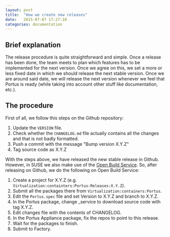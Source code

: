 ```yaml
---
layout: post
title:  "How we create new releases"
date:   2015-07-07 17:27:10
categories: documentation
---
```


## Brief explanation

The release procedure is quite straightforward and simple. Once a release has been done, the team meets to plan which features has to be implemented for the next version. Once we agree on this, we set a more or less fixed date in which we should release the next stable version. Once we are around said date, we will release the next version whenever we feel that Portus is ready (while taking into account other stuff like documentation, etc.).

## The procedure

First of all, we follow this steps on the Github repository:

1. Update the `VERSION` file.
2. Check whether the `CHANGELOG.md` file actually contains all the changes and that is not badly formatted.
3. Push a commit with the message "Bump version X.Y.Z"
4. Tag source code as X.Y.Z

With the steps above, we have released the new stable release in Github. However, in SUSE we also make use of the [Open Build Service](https://build.opensuse.org/). So, after releasing on Github, we do the following on Open Build Service:

1. Create a project for X.Y.Z (e.g. `Virtualization:containters:Portus:Releases:X.Y.Z`).
2. Submit all the packages there from `Virtualization:containers:Portus`.
3. Edit the `Portus.spec` file and set Version to X.Y.Z and branch to X.Y.Z.
4. In the Portus package, change \_service to download source code with tag X.Y.Z.
5. Edit changes file with the contents of CHANGELOG.
6. In the Portus Appliance package, fix the repos to point to this release.
7. Wait for the packages to finish.
8. Submit to Factory.
